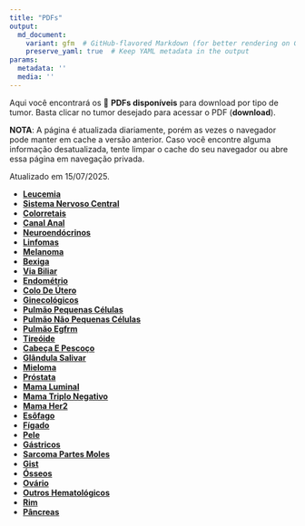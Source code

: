 ```yaml
---
title: "PDFs"
output: 
  md_document:
    variant: gfm  # GitHub-flavored Markdown (for better rendering on GitHub)
    preserve_yaml: true  # Keep YAML metadata in the output
params:
  metadata: ''
  media: ''
---
```


<script async src="https://scripts.simpleanalyticscdn.com/latest.js"></script>

Aqui você encontrará os 📝 **PDFs disponíveis** para download por tipo
de tumor. Basta clicar no tumor desejado para acessar o PDF
(**download**).

**NOTA**: A página é atualizada diariamente, porém as vezes o navegador
pode manter em cache a versão anterior. Caso você encontre alguma
informação desatualizada, tente limpar o cache do seu navegador ou abre
essa página em navegação privada.

Atualizado em 15/07/2025.

- [**Leucemia**](https://coeoralmeds-e768.restdb.io/media/6875e725f63b80480020dff9?download=true)
- [**Sistema Nervoso
  Central**](https://coeoralmeds-e768.restdb.io/media/6875e726f63b80480020dffc?download=true)
- [**Colorretais**](https://coeoralmeds-e768.restdb.io/media/6875e728f63b80480020e001?download=true)
- [**Canal
  Anal**](https://coeoralmeds-e768.restdb.io/media/6875e729f63b80480020e003?download=true)
- [**Neuroendócrinos**](https://coeoralmeds-e768.restdb.io/media/6875e72af63b80480020e005?download=true)
- [**Linfomas**](https://coeoralmeds-e768.restdb.io/media/6875e72bf63b80480020e007?download=true)
- [**Melanoma**](https://coeoralmeds-e768.restdb.io/media/6875e72df63b80480020e009?download=true)
- [**Bexiga**](https://coeoralmeds-e768.restdb.io/media/6875e72ef63b80480020e00b?download=true)
- [**Via
  Biliar**](https://coeoralmeds-e768.restdb.io/media/6875e72ff63b80480020e00d?download=true)
- [**Endométrio**](https://coeoralmeds-e768.restdb.io/media/6875e730f63b80480020e00f?download=true)
- [**Colo De
  Útero**](https://coeoralmeds-e768.restdb.io/media/6875e731f63b80480020e011?download=true)
- [**Ginecológicos**](https://coeoralmeds-e768.restdb.io/media/6875e733f63b80480020e013?download=true)
- [**Pulmão Pequenas
  Células**](https://coeoralmeds-e768.restdb.io/media/6875e734f63b80480020e015?download=true)
- [**Pulmão Não Pequenas
  Células**](https://coeoralmeds-e768.restdb.io/media/6875e735f63b80480020e017?download=true)
- [**Pulmão
  Egfrm**](https://coeoralmeds-e768.restdb.io/media/6875e736f63b80480020e019?download=true)
- [**Tireóide**](https://coeoralmeds-e768.restdb.io/media/6875e738f63b80480020e01d?download=true)
- [**Cabeça E
  Pescoço**](https://coeoralmeds-e768.restdb.io/media/6875e73af63b80480020e01f?download=true)
- [**Glândula
  Salivar**](https://coeoralmeds-e768.restdb.io/media/6875e73bf63b80480020e021?download=true)
- [**Mieloma**](https://coeoralmeds-e768.restdb.io/media/6875e73cf63b80480020e023?download=true)
- [**Próstata**](https://coeoralmeds-e768.restdb.io/media/6875e73df63b80480020e025?download=true)
- [**Mama
  Luminal**](https://coeoralmeds-e768.restdb.io/media/6875e73ff63b80480020e029?download=true)
- [**Mama Triplo
  Negativo**](https://coeoralmeds-e768.restdb.io/media/6875e741f63b80480020e02b?download=true)
- [**Mama
  Her2**](https://coeoralmeds-e768.restdb.io/media/6875e742f63b80480020e02d?download=true)
- [**Esôfago**](https://coeoralmeds-e768.restdb.io/media/6875e743f63b80480020e02f?download=true)
- [**Fígado**](https://coeoralmeds-e768.restdb.io/media/6875e744f63b80480020e031?download=true)
- [**Pele**](https://coeoralmeds-e768.restdb.io/media/6875e745f63b80480020e033?download=true)
- [**Gástricos**](https://coeoralmeds-e768.restdb.io/media/6875e747f63b80480020e035?download=true)
- [**Sarcoma Partes
  Moles**](https://coeoralmeds-e768.restdb.io/media/6875e748f63b80480020e037?download=true)
- [**Gist**](https://coeoralmeds-e768.restdb.io/media/6875e749f63b80480020e039?download=true)
- [**Ósseos**](https://coeoralmeds-e768.restdb.io/media/6875e74af63b80480020e03b?download=true)
- [**Ovário**](https://coeoralmeds-e768.restdb.io/media/6875e74bf63b80480020e03d?download=true)
- [**Outros
  Hematológicos**](https://coeoralmeds-e768.restdb.io/media/6875e74cf63b80480020e03f?download=true)
- [**Rim**](https://coeoralmeds-e768.restdb.io/media/6875e74ef63b80480020e041?download=true)
- [**Pâncreas**](https://coeoralmeds-e768.restdb.io/media/6875e74ff63b80480020e043?download=true)
